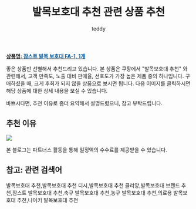 ﻿---
layout: post
title:  "발목보호대 추천 관련 상품 추천"
author: teddy
categories: [ 가구/인테리어 ]
tags: [발목보호대 추천,발목보호대 추천 디시,발목보호대 추천 클리앙,발목보호대 브랜드 추천,잠스트 발목보호대 추천,축구 발목보호대 추천,농구 발목보호대 추천,의료용 발목보호대 추천,나이키 발목보호대 추천]
image: https://static.coupangcdn.com/image/retail/images/1353404788016-c6c2d6c8-1650-47bb-8d86-d01ec894d9f7.jpg 
description: "쿠팡에서 발목보호대 추천 관련 상품으로 가장 고객 선호도가 높은 제품 중 하나입니다."
---

<a href="https://link.coupang.com/re/AFFSDP?lptag=AF3256674&pageKey=4536311332&itemId=119182303&vendorItemId=3240940318&traceid=V0-153-11dd875bc521073e&requestid=20221223014858335320208"><b>상품명: <font color='#01579B'>잠스트 발목 보호대 FA-1, 1개</font></b></a>

좋은 상품만 선별해서 추천드리고 있습니다.
본 상품은 쿠팡에서 "발목보호대 추천" 와 관련해서, 고객 만족도, 노출 대비 판매율, 선호도가 가장 높은 제품 중의 하나입니다.
구매하셨을 때, 크게 후회가 되지 않을 상품으로 보시면 됩니다. 
다음 이미지를 클릭하시면 해당 상품에 대한 상세 내용을 보실 수 있습니다.

바쁘시다면, 추천 이유로 좀더 요약해서 설명드렸으니, 참고 부탁드립니다.

## 추천 이유 

<a href="https://link.coupang.com/re/AFFSDP?lptag=AF3256674&pageKey=4536311332&itemId=119182303&vendorItemId=3240940318&traceid=V0-153-11dd875bc521073e&requestid=20221223014858335320208"><img src="https://link.coupang.com/re/AFFSDP?lptag=AF3256674&pageKey=4536311332&itemId=119182303&vendorItemId=3240940318&traceid=V0-153-11dd875bc521073e&requestid=20221223014858335320208"></a> 

본 블로그는 파트너스 활동을 통해 일정액의 수수료를 제공받을 수 있습니다.

## 참고: 관련 검색어    
발목보호대 추천,발목보호대 추천 디시,발목보호대 추천 클리앙,발목보호대 브랜드 추천,잠스트 발목보호대 추천,축구 발목보호대 추천,농구 발목보호대 추천,의료용 발목보호대 추천,나이키 발목보호대 추천